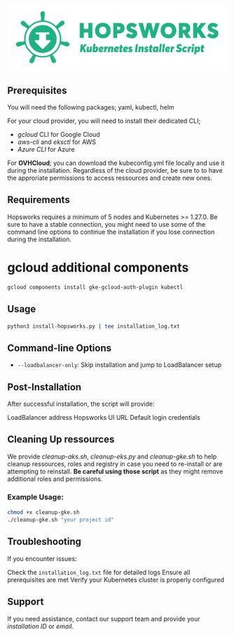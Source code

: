 ![alt text](assets/logo.png)

## Prerequisites
You will need the following packages; yaml, kubectl, helm 

For your cloud provider, you will need to install their dedicated CLI;
- _gcloud_ CLI for Google Cloud
- _aws-cli_ and _eksctl_ for AWS 
- _Azure CLI_ for Azure 

For **OVHCloud**; you can download the kubeconfig.yml file locally and use it during the installation. Regardless of the cloud provider, be sure to to have the approriate permissions to access ressources and create new ones. 

## Requirements
Hopsworks requires a minimum of 5 nodes and Kubernetes >= 1.27.0.
Be sure to have a stable connection, you might need to use some of the command line options to continue the installation if you lose connection during the installation. 

# gcloud additional components
```bash
gcloud components install gke-gcloud-auth-plugin kubectl
```
## Usage
```bash
python3 install-hopsworks.py | tee installation_log.txt
```

## Command-line Options
- `--loadbalancer-only`: Skip installation and jump to LoadBalancer setup

## Post-Installation
After successful installation, the script will provide:

LoadBalancer address
Hopsworks UI URL
Default login credentials

## Cleaning Up ressources
We provide _cleanup-aks.sh_, _cleanup-eks.py_ and _cleanup-gke.sh_ to help cleanup ressources, roles and registry in case you need to re-install or are attempting to reinstall. **Be careful using those script** as they might remove additional roles and permissions.

### Example Usage:
```bash
chmod +x cleanup-gke.sh
./cleanup-gke.sh "your project id"
```


## Troubleshooting
If you encounter issues:

Check the `installation_log.txt` file for detailed logs
Ensure all prerequisites are met
Verify your Kubernetes cluster is properly configured

## Support
If you need assistance, contact our support team and provide your _installation ID_ or _email_.
